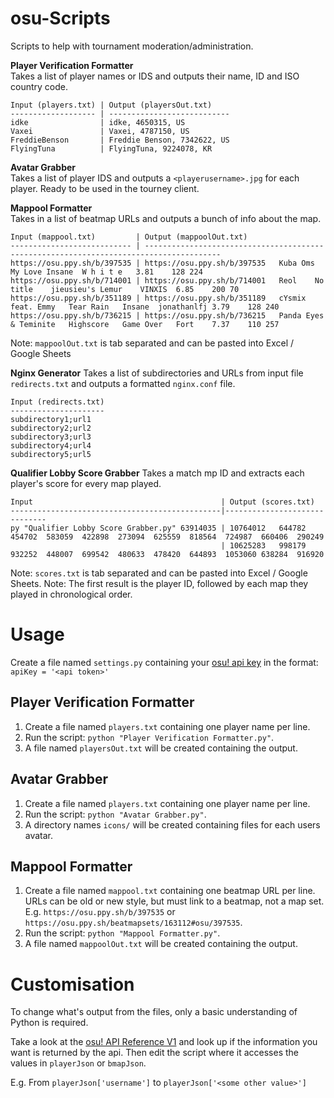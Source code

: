 # osu-Scripts

Scripts to help with tournament moderation/administration.

**Player Verification Formatter**  
Takes a list of player names or IDS and outputs their name, ID and ISO country code.

```
Input (players.txt) | Output (playersOut.txt)
------------------- | ---------------------------
idke                | idke, 4650315, US
Vaxei               | Vaxei, 4787150, US
FreddieBenson       | Freddie Benson, 7342622, US
FlyingTuna          | FlyingTuna, 9224078, KR
```

**Avatar Grabber**  
Takes a list of player IDS and outputs a `<playerusername>.jpg` for each player. Ready to be used in the tourney client.

**Mappool Formatter**  
Takes in a list of beatmap URLs and outputs a bunch of info about the map.

```
Input (mappool.txt)         | Output (mappoolOut.txt)
--------------------------- | ---------------------------------------------------------------------------------------
https://osu.ppy.sh/b/397535 | https://osu.ppy.sh/b/397535	Kuba Oms	My Love	Insane	W h i t e	3.81	128	224
https://osu.ppy.sh/b/714001 | https://osu.ppy.sh/b/714001	Reol	No title	jieusieu's Lemur	VINXIS	6.85	200	70
https://osu.ppy.sh/b/351189 | https://osu.ppy.sh/b/351189	cYsmix feat. Emmy	Tear Rain	Insane	jonathanlfj	3.79	128	240
https://osu.ppy.sh/b/736215 | https://osu.ppy.sh/b/736215	Panda Eyes & Teminite	Highscore	Game Over	Fort	7.37	110	257
```

Note: `mappoolOut.txt` is tab separated and can be pasted into Excel / Google Sheets

**Nginx Generator**
Takes a list of subdirectories and URLs from input file `redirects.txt` and outputs a formatted `nginx.conf` file.

```
Input (redirects.txt)
---------------------
subdirectory1;url1
subdirectory2;url2
subdirectory3;url3
subdirectory4;url4
subdirectory5;url5
```

**Qualifier Lobby Score Grabber**
Takes a match mp ID and extracts each player's score for every map played.

```
Input                                          | Output (scores.txt)
-----------------------------------------------|------------------------------
py "Qualifier Lobby Score Grabber.py" 63914035 | 10764012	644782	454702	583059	422898	273094	625559	818564	724987	660406	290249
                                               | 10625283	998179	932252	448007	699542	480633	478420	644893	1053060	638284	916920
```

Note: `scores.txt` is tab separated and can be pasted into Excel / Google Sheets.
Note: The first result is the player ID, followed by each map they played in chronological order.

# Usage

Create a file named `settings.py` containing your [osu! api key](https://osu.ppy.sh/p/api) in the format:  
`apiKey = '<api token>'`

## Player Verification Formatter

1. Create a file named `players.txt` containing one player name per line.
1. Run the script: `python "Player Verification Formatter.py"`.
1. A file named `playersOut.txt` will be created containing the output.

## Avatar Grabber

1. Create a file named `players.txt` containing one player name per line.
1. Run the script: `python "Avatar Grabber.py"`.
1. A directory names `icons/` will be created containing files for each users avatar.

## Mappool Formatter

1. Create a file named `mappool.txt` containing one beatmap URL per line. URLs can be old or new style, but must
   link to a beatmap, not a map set.
   E.g. `https://osu.ppy.sh/b/397535` or `https://osu.ppy.sh/beatmapsets/163112#osu/397535`.
1. Run the script: `python "Mappool Formatter.py"`.
1. A file named `mappoolOut.txt` will be created containing the output.

# Customisation

To change what's output from the files, only a basic understanding of Python is required.

Take a look at the [osu! API Reference V1](https://github.com/ppy/osu-api/wiki) and look up if the information you want is returned by the api. Then edit the script where it accesses the values in `playerJson` or `bmapJson`.

E.g. From `playerJson['username']` to `playerJson['<some other value>']`
